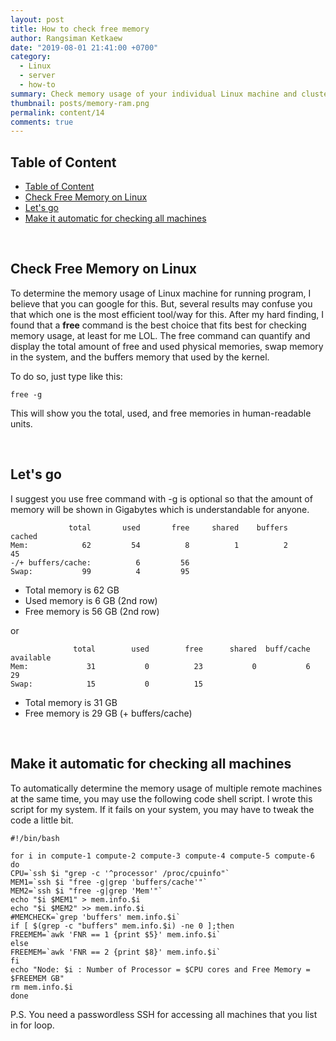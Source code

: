 ```yaml
---
layout: post
title: How to check free memory
author: Rangsiman Ketkaew
date: "2019-08-01 21:41:00 +0700"
category:
  - Linux
  - server
  - how-to
summary: Check memory usage of your individual Linux machine and cluster
thumbnail: posts/memory-ram.png
permalink: content/14
comments: true
---
```


## Table of Content

- [Table of Content](#table-of-content)
- [Check Free Memory on Linux](#check-free-memory-on-linux)
- [Let's go](#lets-go)
- [Make it automatic for checking all machines](#make-it-automatic-for-checking-all-machines)

<br>

## Check Free Memory on Linux

To determine the memory usage of Linux machine for running program, I believe that you can google for this. But, several results may confuse you that which one is the most efficient tool/way for this. After my hard finding, I found that a **free** command is the best choice that fits best for checking memory usage, at least for me LOL. The free command can quantify and display the total amount of free and used physical memories, swap memory in the system, and the buffers memory that used by the kernel.

To do so, just type like this:

```
free -g
```

This will show you the total, used, and free memories in human-readable units.

<br>

## Let's go

I suggest you use free command with -g is optional so that the amount of memory will be shown in Gigabytes which is understandable for anyone.

```
             total       used       free     shared    buffers     cached
Mem:            62         54          8          1          2         45
-/+ buffers/cache:          6         56
Swap:           99          4         95
```

* Total memory is  62 GB
* Used memory is  6 GB   (2nd row)
* Free memory is  56 GB   (2nd row)

or

```
              total        used        free      shared  buff/cache   available
Mem:             31           0          23           0           6          29
Swap:            15           0          15
```

* Total memory is  31 GB
* Free memory is  29 GB  (+ buffers/cache)

<br>

## Make it automatic for checking all machines

To automatically determine the memory usage of multiple remote machines at the same time, you may use the following code shell script. I wrote this script for my system. If it fails on your system, you may have to tweak the code a little bit.

```
#!/bin/bash

for i in compute-1 compute-2 compute-3 compute-4 compute-5 compute-6
do
CPU=`ssh $i "grep -c '^processor' /proc/cpuinfo"`
MEM1=`ssh $i "free -g|grep 'buffers/cache'"`
MEM2=`ssh $i "free -g|grep 'Mem'"`
echo "$i $MEM1" > mem.info.$i
echo "$i $MEM2" >> mem.info.$i
#MEMCHECK=`grep 'buffers' mem.info.$i`
if [ $(grep -c "buffers" mem.info.$i) -ne 0 ];then
FREEMEM=`awk 'FNR == 1 {print $5}' mem.info.$i`
else
FREEMEM=`awk 'FNR == 2 {print $8}' mem.info.$i`
fi
echo "Node: $i : Number of Processor = $CPU cores and Free Memory = $FREEMEM GB"
rm mem.info.$i
done
```

P.S. You need a passwordless SSH for accessing all machines that you list in for loop.
